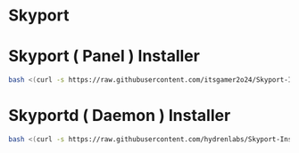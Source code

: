 # Skyport

# Skyport ( Panel ) Installer
```sh
bash <(curl -s https://raw.githubusercontent.com/itsgamer2o24/Skyport-Installer/2ca7ffb3f7ffb9a64a54b0168b0303fdccf4f68a/Skyport.sh)
```
# Skyportd ( Daemon ) Installer
```sh
bash <(curl -s https://raw.githubusercontent.com/hydrenlabs/Skyport-Installer/main/windows.sh)
```
